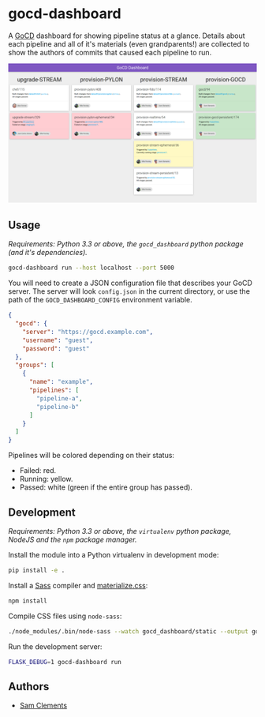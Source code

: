 gocd-dashboard
==============

A [GoCD] dashboard for showing pipeline status at a glance. Details about each
pipeline and all of it's materials (even grandparents!) are collected to show
the authors of commits that caused each pipeline to run.

![Screenshot](docs/screenshot.png)

Usage
-----

_Requirements: Python 3.3 or above, the `gocd_dashboard` python package (and
it's dependencies)._

```bash
gocd-dashboard run --host localhost --port 5000
```

You will need to create a JSON configuration file that describes your GoCD
server. The server will look `config.json` in the current directory, or use the
path of the `GOCD_DASHBOARD_CONFIG` environment variable.

```json
{
  "gocd": {
    "server": "https://gocd.example.com",
    "username": "guest",
    "password": "guest"
  },
  "groups": [
    {
      "name": "example",
      "pipelines": [
        "pipeline-a",
        "pipeline-b"
      ]
    }
  ]
}
```

Pipelines will be colored depending on their status:

- Failed: red.
- Running: yellow.
- Passed: white (green if the entire group has passed).

Development
-----------

_Requirements: Python 3.3 or above, the `virtualenv` python package, NodeJS
and the `npm` package manager._

Install the module into a Python virtualenv in development mode:

```bash
pip install -e .
```

Install a [Sass] compiler and [materialize.css]:

```bash
npm install
```

Compile CSS files using `node-sass`:

```bash
./node_modules/.bin/node-sass --watch gocd_dashboard/static --output gocd_dashboard/static
```

Run the development server:

```bash
FLASK_DEBUG=1 gocd-dashboard run
```

Authors
-------

- [Sam Clements]

[GoCD]: https://www.go.cd/
[materialize.css]: http://materializecss.com/
[Sam Clements]: https://github.com/borntyping/
[Sass]: http://sass-lang.com/
